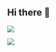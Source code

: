 ## Hi there 👋

![](https://github-readme-stats.vercel.app/api?username=zhouzt21&theme=transparent)

![](https://github-readme-stats.vercel.app/api/top-langs/?username=zhouzt21&layout=compact&theme=transparent&hide=javascript,html,json)
<!--
**zhouzt21/zhouzt21** is a ✨ _special_ ✨ repository because its `README.md` (this file) appears on your GitHub profile.

Here are some ideas to get you started:

- 🔭 I’m currently working on ...
- 🌱 I’m currently learning ...
- 👯 I’m looking to collaborate on ...
- 🤔 I’m looking for help with ...
- 💬 Ask me about ...
- 📫 How to reach me: ...
- 😄 Pronouns: ...
- ⚡ Fun fact: ...
-->
